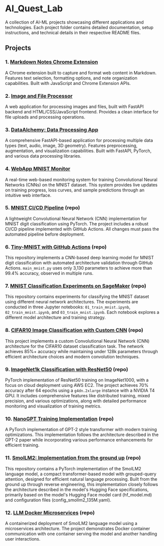 # AI_Quest_Lab

A collection of AI-ML projects showcasing different applications and technologies.
Each project folder contains detailed documentation, setup instructions, and technical details in their respective README files.

## Projects

### 1. [Markdown Notes Chrome Extension](session_01_chrome_extension/README.md)
A Chrome extension built to capture and format web content in Markdown. Features text selection, formatting options, and note organization capabilities. Built with JavaScript and Chrome Extension APIs.

### 2. [Image and File Processor](session_02_web_FastAPI_app/README.md)
A web application for processing images and files, built with FastAPI backend and HTML/CSS/JavaScript frontend. Provides a clean interface for file uploads and processing operations.

### 3. [DataAlchemy: Data Processing App](session_03_ML_data_processing_app/README.md)
A comprehensive FastAPI-based application for processing multiple data types (text, audio, image, 3D geometry). Features preprocessing, augmentation, and visualization capabilities. Built with FastAPI, PyTorch, and various data processing libraries.

### 4. [WebApp MNIST Monitor](session_04_web_app_mnist_monitor/README.md)
A real-time web-based monitoring system for training Convolutional Neural Networks (CNNs) on the MNIST dataset. This system provides live updates on training progress, loss curves, and sample predictions through an intuitive web interface.

### 5. [MNIST CI/CD Pipeline](https://github.com/dhairyag/MINIST_CICD) (repo)
A lightweight Convolutional Neural Network (CNN) implementation for MNIST digit classification using PyTorch.
The project includes a robust CI/CD pipeline implemented with GitHub Actions. All changes must pass the automated pipeline before deployment. 

### 6. [Tiny-MNIST with GitHub Actions](https://github.com/dhairyag/tiny_MNIST) (repo)
This repository implements a CNN-based deep learning model for MNIST digit classification with automated architecture validation through GitHub Actions.
`main_mnist.py` uses only 3,130 parameters to achieve more than 99.4% accuracy, observed in multiple runs.

### 7. [MNIST Classification Experiments on SageMaker](https://github.com/dhairyag/multi_models_MNIST) (repo)
This repository contains experiments for classifying the MNIST dataset using different neural network architectures. The experiments are conducted in three Jupyter notebooks: `01_train_mnist.ipynb`, `02_train_mnist.ipynb`, and `03_train_mnist.ipynb`. Each notebook explores a different model architecture and training strategy.

### 8. [CIFAR10 Image Classification with Custom CNN](https://github.com/dhairyag/4blocks_CIFAR10) (repo)
This project implements a custom Convolutional Neural Network (CNN) architecture for the CIFAR10 dataset classification task. The network achieves 85%+ accuracy while maintaining under 128k parameters through efficient architecture choices and modern convolution techniques.

### 9. [ImageNet1k Classification with ResNet50](https://github.com/dhairyag/ImageNet1k_ResNet50) (repo)
PyTorch implementation of ResNet50 training on ImageNet1000, with a focus on cloud deployment using AWS EC2. The project achieves 70% accuracy after 64 epochs using a `g4dn.2xlarge` instance with a NVIDIA T4 GPU. It includes comprehensive features like distributed training, mixed precision, and various optimizations, along with detailed performance monitoring and visualization of training metrics.

### 10. [NanoGPT Training Implementation](https://github.com/dhairyag/ShakespeareGPT-Forge) (repo)
A PyTorch implementation of GPT-2 style transformer with modern training optimizations. This implementation follows the architecture described in the GPT-2 paper while incorporating various performance enhancements for efficient training.

### 11. [SmolLM2: Implementation from the ground up](https://github.com/dhairyag/SmolLM2_GroundUp) (repo)
This repository contains a PyTorch implementation of the SmolLM2 language model, a compact transformer-based model with grouped-query attention, designed for efficient natural language processing. Built from the ground up through reverse engineering, this implementation closely follows the architecture described in the model's Hugging Face specifications, primarily based on the model's Hugging Face model card (hf_model.md) and configuration files (config_smollm2_135M.yaml).

### 12. [LLM Docker Microservices](https://github.com/dhairyag/docker_LLM_microservices) (repo)
A containerized deployment of SmolLM2 language model using a microservices architecture. The project demonstrates Docker container communication with one container serving the model and another handling user interactions.
